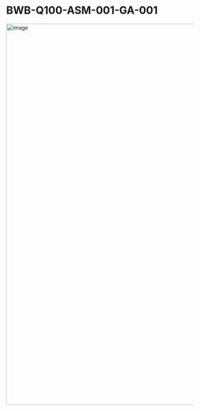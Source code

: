 # **BWB-Q100-ASM-001-GA-001**

<img width="1536" height="1024" alt="image" src="https://github.com/user-attachments/assets/fc456f89-9ab4-4f84-a64a-d4322a057e3f" />
